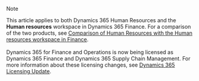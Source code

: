 > [!NOTE]
> This article applies to both Dynamics 365 Human Resources and the **Human resources** workspace in Dynamics 365 Finance. For a comparison of the two products, see [Comparison of Human Resources with the Human resources workspace in Finance](./hr-get-started.md?comparison-of-human-resources-with-the-human-resources-workspace-in-finance).</br></br>
> Dynamics 365 for Finance and Operations is now being licensed as Dynamics 365 Finance and Dynamics 365 Supply Chain Management. For more information about these licensing changes, see [Dynamics 365 Licensing Update](https://docs.microsoft.com/dynamics365/licensing/update).